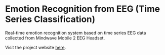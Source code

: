 # Emotion Recognition from EEG (Time Series Classification)
Real-time emotion recognition system based on time series EEG data collected from Mindwave Mobile 2 EEG Headset. <br>

Visit the project website [here](https://iotcolumbia2019lxyz.weebly.com/).
